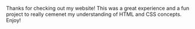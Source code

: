 Thanks for checking out my website! This was a great experience and a fun project to really cemenet my understanding of HTML and CSS concepts. Enjoy!
